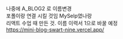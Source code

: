 나중에 A_BLOG2 로 이름변경  
포폴이랑 연결 시킬 것임 MySelp였나랑  
리액트 수업 때 만든 것. 
이름 이력서 1으로 바꿀 예정  
https://mini-blog-swart-nine.vercel.app/


